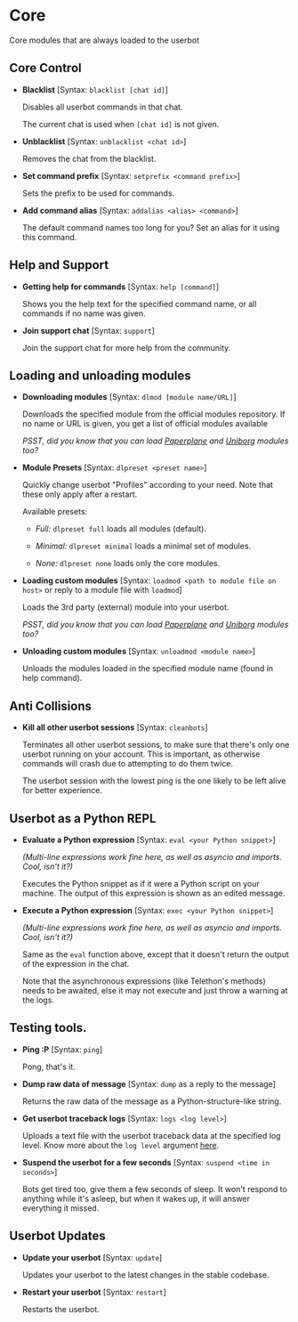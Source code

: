 
# Core

Core modules that are always loaded to the userbot

## Core Control

 - **Blacklist** 
[Syntax: `blacklist [chat id]`]

   Disables all userbot commands in that chat.

   The current chat is used when `[chat id]` is not given.

 - **Unblacklist** 
[Syntax: `unblacklist <chat id>`]

   Removes the chat from the blacklist.

 - **Set command prefix** 
[Syntax: `setprefix <command prefix>`]

   Sets the prefix to be used for commands.

 - **Add command alias** 
[Syntax: `addalias <alias> <command>`]

   The default command names too long for you? Set an alias for it using this command.

## Help and Support

 - **Getting help for commands** 
[Syntax: `help [command]`]

   Shows you the help text for the specified command name, or all commands if no name was given.

 - **Join support chat** 
[Syntax: `support`]

   Join the support chat for more help from the community.

## Loading and unloading modules

 - **Downloading modules** 
[Syntax: `dlmod [module name/URL]`]

   Downloads the specified module from the official modules repository. If no name or URL is given, you get a list of official modules available
   
   *PSST, did you know that you can load [Paperplane](https://github.com/MyPaperPlane/Telegram-UserBot) and [Uniborg](https://github.com/SpEcHiDe/UniBorg) modules too?*


 - **Module Presets** 
[Syntax: `dlpreset <preset name>`]

   Quickly change userbot "Profiles" according to your need. Note that these only apply after a restart.

   Available presets:
    - *Full:* `dlpreset full` 
loads all modules (default).

    - *Minimal:* `dlpreset minimal` 
loads a minimal set of modules.

    - *None:* `dlpreset none` 
loads only the core modules.

 - **Loading custom modules**
[Syntax: `loadmod <path to module file on host>` or reply to a module file with `loadmod`]

   Loads the 3rd party (external) module into your userbot.

   *PSST, did you know that you can load [Paperplane](https://github.com/MyPaperPlane/Telegram-UserBot) and [Uniborg](https://github.com/SpEcHiDe/UniBorg) modules too?*

 - **Unloading custom modules**
[Syntax: `unloadmod <module name>`]

   Unloads the modules loaded in the specified module name (found in help command).

## Anti Collisions

 - **Kill all other userbot sessions**
[Syntax: `cleanbots`]

   Terminates all other userbot sessions, to make sure that there's only one userbot running on your account. This is important, as otherwise commands will crash due to attempting to do them twice.

   The userbot session with the lowest ping is the one likely to be left alive for better experience.

## Userbot as a Python REPL

 - **Evaluate a Python expression**
[Syntax: `eval <your Python snippet>`]

   *(Multi-line expressions work fine here, as well as asyncio and imports. Cool, isn't it?)*

   Executes the Python snippet as if it were a Python script on your machine. The output of this expression is shown as an edited message.

 - **Execute a Python expression**
[Syntax: `exec <your Python snippet>`]

   *(Multi-line expressions work fine here, as well as asyncio and imports. Cool, isn't it?)*

   Same as the `eval` function above, except that it doesn't return the output of the expression in the chat.

   Note that the asynchronous expressions (like Telethon's methods) needs to be awaited, else it may not execute and just throw a warning at the logs.
   
## Testing tools.

 - **Ping :P**
[Syntax: `ping`]

   Pong, that's it.

 - **Dump raw data of message**
[Syntax: `dump` as a reply to the message]

   Returns the raw data of the message as a Python-structure-like string.

 - **Get userbot traceback logs**
[Syntax: `logs <log level>`]

   Uploads a text file with the userbot traceback data at the specified log level. Know more about the `log level` argument [here](https://docs.python.org/3/library/logging.html#logging-levels).
   

 - **Suspend the userbot for a few seconds**
[Syntax: `suspend <time in seconds>`]

   Bots get tired too, give them a few seconds of sleep. It won't respond to anything while it's asleep, but when it wakes up, it will answer everything it missed.

## Userbot Updates

 - **Update your userbot**
[Syntax: `update`]

   Updates your userbot to the latest changes in the stable codebase.

 - **Restart your userbot**
[Syntax: `restart`]

   Restarts the userbot.
<!--stackedit_data:
eyJoaXN0b3J5IjpbLTE0ODUzODUxMDEsMTM2ODg2ODM5NCwtNj
cxMjIwMzMyLDY4MTE2MDI4Ml19
-->